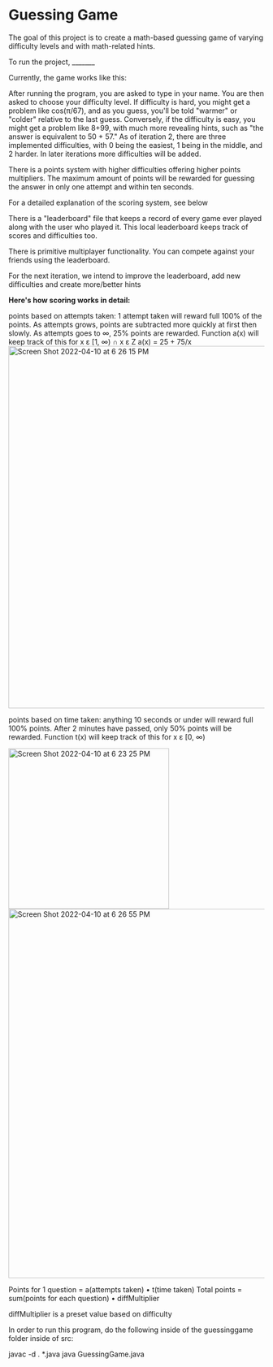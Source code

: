 # Guessing Game
The goal of this project is to create a math-based guessing game of varying difficulty levels and with math-related hints.

To run the project, _______

Currently, the game works like this:

After running the program, you are asked to type in your name. You are then asked to choose your difficulty level. If difficulty is hard, you might get a problem like cos(π/67), and as you guess, you'll be told "warmer" or "colder" relative to the last guess. Conversely, if the difficulty is easy, you might get a problem like 8+99, with much more revealing hints, such as "the answer is equivalent to 50 + 57."
As of iteration 2, there are three implemented difficulties, with 0 being the easiest, 1 being in the middle, and 2 harder. In later iterations more difficulties will be added.

There is a points system with higher difficulties offering higher points multipliers. The maximum amount of points will be rewarded for guessing the answer in only one attempt and within ten seconds.

For a detailed explanation of the scoring system, see below

There is a "leaderboard" file that keeps a record of every game ever played along with the user who played it. This local leaderboard keeps track of scores and difficulties too.

There is primitive multiplayer functionality. You can compete against your friends using the leaderboard.

For the next iteration, we intend to improve the leaderboard, add new difficulties and create more/better hints


**Here's how scoring works in detail:**

points based on attempts taken: 1 attempt taken will reward full 100% of the points. As attempts grows, points are subtracted more quickly at first then slowly. As attempts goes to ∞, 25% points are rewarded. Function a(x) will keep track of this for x ε [1, ∞) ∩ x ε Z
a(x) = 25 + 75/x
<img width="713" alt="Screen Shot 2022-04-10 at 6 26 15 PM" src="https://user-images.githubusercontent.com/7902589/162644417-56bb8c18-d529-4cd6-8f28-2306bcb7db6f.png">


points based on time taken: anything 10 seconds or under will reward full 100% points. After 2 minutes have passed, only 50% points will be rewarded. Function t(x) will keep track of this for x ε [0, ∞)

<img width="316" alt="Screen Shot 2022-04-10 at 6 23 25 PM" src="https://user-images.githubusercontent.com/7902589/162644309-6c0a6643-587b-48e1-9fb9-30873457482e.png">
<img width="727" alt="Screen Shot 2022-04-10 at 6 26 55 PM" src="https://user-images.githubusercontent.com/7902589/162644441-82cb48c3-a754-40e9-b5fe-d78f1fe0d195.png">



Points for 1 question = a(attempts taken) • t(time taken)
Total points = sum(points for each question) • diffMultiplier

diffMultiplier is a preset value based on difficulty



In order to run this program, do the following inside of the guessinggame folder inside of src:

javac -d . *.java
java GuessingGame.java
